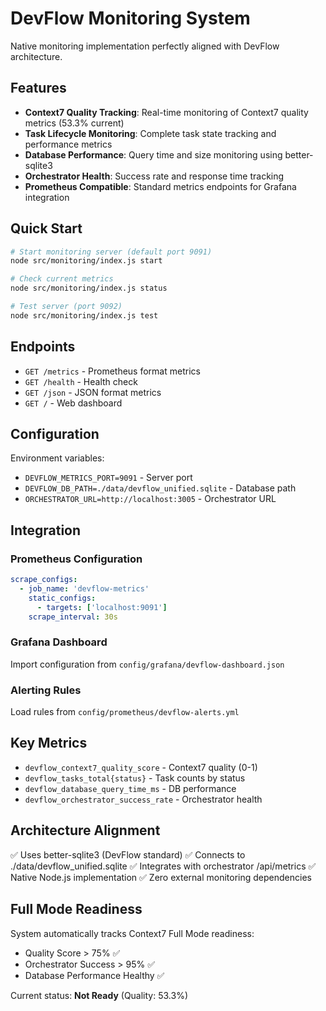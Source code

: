 # DevFlow Monitoring System

Native monitoring implementation perfectly aligned with DevFlow architecture.

## Features

- **Context7 Quality Tracking**: Real-time monitoring of Context7 quality metrics (53.3% current)
- **Task Lifecycle Monitoring**: Complete task state tracking and performance metrics
- **Database Performance**: Query time and size monitoring using better-sqlite3
- **Orchestrator Health**: Success rate and response time tracking
- **Prometheus Compatible**: Standard metrics endpoints for Grafana integration

## Quick Start

```bash
# Start monitoring server (default port 9091)
node src/monitoring/index.js start

# Check current metrics
node src/monitoring/index.js status

# Test server (port 9092)
node src/monitoring/index.js test
```

## Endpoints

- `GET /metrics` - Prometheus format metrics
- `GET /health` - Health check
- `GET /json` - JSON format metrics
- `GET /` - Web dashboard

## Configuration

Environment variables:
- `DEVFLOW_METRICS_PORT=9091` - Server port
- `DEVFLOW_DB_PATH=./data/devflow_unified.sqlite` - Database path
- `ORCHESTRATOR_URL=http://localhost:3005` - Orchestrator URL

## Integration

### Prometheus Configuration

```yaml
scrape_configs:
  - job_name: 'devflow-metrics'
    static_configs:
      - targets: ['localhost:9091']
    scrape_interval: 30s
```

### Grafana Dashboard

Import configuration from `config/grafana/devflow-dashboard.json`

### Alerting Rules

Load rules from `config/prometheus/devflow-alerts.yml`

## Key Metrics

- `devflow_context7_quality_score` - Context7 quality (0-1)
- `devflow_tasks_total{status}` - Task counts by status
- `devflow_database_query_time_ms` - DB performance
- `devflow_orchestrator_success_rate` - Orchestrator health

## Architecture Alignment

✅ Uses better-sqlite3 (DevFlow standard)
✅ Connects to ./data/devflow_unified.sqlite
✅ Integrates with orchestrator /api/metrics
✅ Native Node.js implementation
✅ Zero external monitoring dependencies

## Full Mode Readiness

System automatically tracks Context7 Full Mode readiness:
- Quality Score > 75% ✅
- Orchestrator Success > 95% ✅
- Database Performance Healthy ✅

Current status: **Not Ready** (Quality: 53.3%)